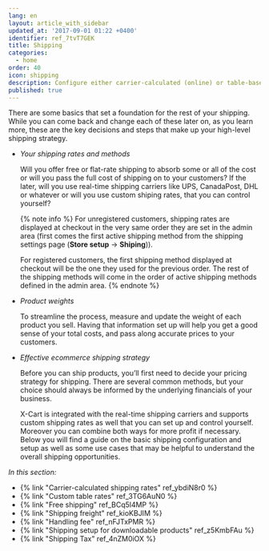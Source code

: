 ```yaml
---
lang: en
layout: article_with_sidebar
updated_at: '2017-09-01 01:22 +0400'
identifier: ref_7tvT7GEK
title: Shipping
categories:
  - home
order: 40
icon: shipping
description: Configure either carrier-calculated (online) or table-based shipping methods
published: true
---
```


There are some basics that set a foundation for the rest of your shipping. While you can come back and change each of these later on, as you learn more, these are the key decisions and steps that make up your high-level shipping strategy.

* _Your shipping rates and methods_

  Will you offer free or flat-rate shipping to absorb some or all of the cost or will you pass the full cost of shipping on to your customers? If the later, will you use real-time shipping carriers like UPS, CanadaPost, DHL or whatever or will you use custom shiping rates, that you can control yourself?
  
  {% note info %}
  For unregistered customers, shipping rates are displayed at checkout in the very same order they are set in the admin area (first comes the first active shipping method from the shipping settings page (**Store setup** -> **Shiping**)). 
  
  For registered customers, the first shipping method displayed at checkout will be the one they used for the previous order. The rest of the shipping methods will come in the order of active shipping methods defined in the admin area.
  {% endnote %}

* _Product weights_

  To streamline the process, measure and update the weight of each product you sell. Having that information set up will help you get a good sense of your total costs, and pass along accurate prices to your customers.


* _Effective ecommerce shipping strategy_

  Before you can ship products, you’ll first need to decide your pricing strategy for shipping. There are several common methods, but your choice should always be informed by the underlying financials of your business.

  X-Cart is integrated with the real-time shipping carriers and supports custom shipping rates as well that you can set up and control yourself. Moreover you can combine both ways for more profit if necessary. Below you will find a guide on the basic shipping configuration and setup as well as some use cases that may be helpful to understand the overall shipping opportunities.


_In this section:_

*   {% link "Carrier-calculated shipping rates" ref_ybdiN8r0 %}
*   {% link "Custom table rates" ref_3TG6AuN0 %}
*   {% link "Free shipping" ref_BCq5l4MP %}
*   {% link "Shipping freight" ref_kioKBJIM %}
*   {% link "Handling fee" ref_nFJTxPMR %}
*   {% link "Shipping setup for downloadable products" ref_z5KmbFAu %}
*   {% link "Shipping Tax" ref_4nZM0iOX %}
